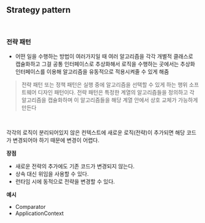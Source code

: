 ## Strategy pattern

<br>

### 전략 패턴

- 어떤 일을 수행하는 방법이 여러가지일 때 여러 알고리즘을 각각 개별적 클래스로 캡슐화하고 그걸 공통 인터페이스로 추상화해서 로직을 수행하는 곳에서는 추상화 인터페이스를 이용해 알고리즘을 유동적으로 적용시켜줄 수 있게 해줌

> 전략 패턴 또는 정책 패턴은 실행 중에 알고리즘을 선택할 수 있게 하는 행위 소프트웨어 디자인 패턴이다. 전략 패턴은 특정한 계열의 알고리즘들을 정의하고 각 알고리즘을 캡슐화하며 이 알고리즘들을 해당 계열 안에서 상호 교체가 가능하게 만든다

<br>

각각의 로직이 분리되어있지 않은 컨텍스트에 새로운 로직(전략)이 추가되면 해당 코드가 변경되어야 하기 때문에 변경이 어렵다.



**장점**

- 새로운 전략의 추가에도 기존 코드가 변경되지 않는다.
- 상속 대신 위임을 사용할 수 있다.
- 런타임 시에 동적으로 전략을 변경할 수 있다.


**예시**

- Comparator
- ApplicationContext

